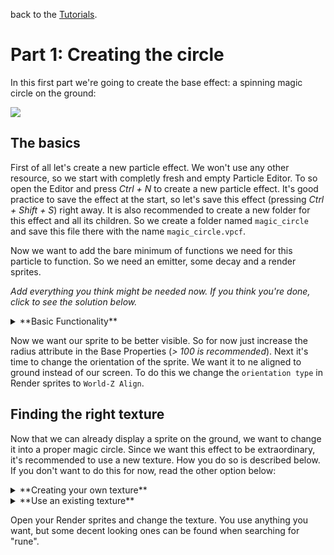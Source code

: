 back to the [Tutorials](../../Tutorials.md).

# Part 1: Creating the circle

In this first part we're going to create the base effect: a spinning magic circle on the ground:

![](https://i.imgur.com/cypsRRb.gif)

## The basics

First of all let's create a new particle effect. We won't use any other resource, so we start with completly fresh and empty Particle Editor. To so open the Editor and press *Ctrl + N* to create a new particle effect.
It's good practice to save the effect at the start, so let's save this effect (pressing *Ctrl + Shift + S*) right away. It is also recommended to create a new folder for this effect and all its children. So we create a folder named `magic_circle` and save this file there with the name `magic_circle.vpcf`.

Now we want to add the bare minimum of functions we need for this particle to function. So we need an emitter, some decay and a render sprites.

*Add everything you think might be needed now. If you think you're done, click to see the solution below.*

<details>
	<summary>**Basic Functionality**</summary>

- Since we want to create an instant effect, we need:
`Emit instantaneously` with `num to emit` set to 1 (we only want one ring).
- we want `Position within sphere random` to place our particle at CP0. Leave it at default properties.
- as always we want to have `Lifespan decay`
- also we want `Render sprites`.
- we want to set `max particles` in the Base Properties to 1, since we only need one particle here.

If you added enything else deactivate it for now. You can later active it again, if we reach the corresponding part in this tutorial.
</details>

Now we want our sprite to be better visible. So for now just increase the radius attribute in the Base Properties (*> 100 is recommended*). Next it's time to change the orientation of the sprite. We want it to ne aligned to ground instead of our screen. To do this we change the `orientation type` in Render sprites to `World-Z Align`.

## Finding the right texture

Now that we can already display a sprite on the ground, we want to change it into a proper magic circle. Since we want this effect to be extraordinary, it's recommended to use a new texture. How you do so is described below. If you don't want to do this for now, read the other option below:

<details>
  <summary>**Creating your own texture**</summary>
  
Important your own texture into dota is fairly easy. All you need for that is a source image in the target (*.tga*) file format with transparent or black background and the [Dota2 Modkit](https://github.com/n-gao/LegionTD-Reborn-Modkit).
You can either use a new texture or use the one provided in the material folder. You can also find a version of the Dota2 Modkit there: [Materials](./materials).

If you are new to the Modkit, here is a very brief introduction: Run the *D2ModKit.exe* after you unzipped the rar folder. Enter your dota path, so the tool can find your addons. Click on the big button on the left to select the addon you're currently working in.

So if you've got everything ready, we start by copying our source image into our content folder. You can quick-open the content folder by clicking in the `C` button in the Modkit. We want to have the new texture to be in the materials folder and save it there. The file should meet following requirements:

- targa file type (*.tga*)
-  meaningful name without spaces and capital letters (*e.g. "magic_circle_01"*)
- image resolution of 2^x, so 64x64, 128x128, ..., 2048x2048
- transparent background (better) OR
- black background with white accents (black will be invisible)

Once you've copied you file there click on `T2` in the Modkit and then on `.tga -> .vtex_c`. Select your image and confirm. You have succesfully created an own texture! If you enable `Compiled Textures` and `Targa` as Asset Types in your Asset Browser, you should now see these new textures.

Now select this as the texture for Render sprites.

</details>
<details>
	<summary>**Use an existing texture**</summery>

Open your Render sprites and change the texture. You use anything you want, but some decent looking ones can be found when searching for "rune".

</details>



